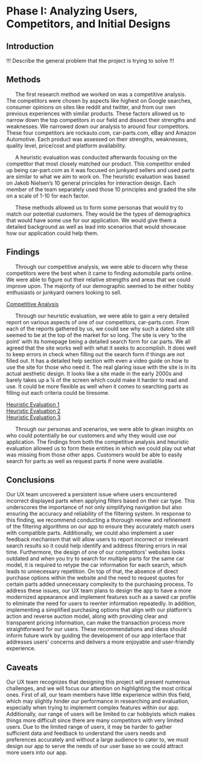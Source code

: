 # Phase I: Analyzing Users, Competitors, and Initial Designs

## Introduction

!!! Describe the general problem that the project is trying to solve !!!

## Methods
&nbsp;&nbsp;&nbsp;&nbsp;&nbsp;&nbsp;The first research method we worked on was a competitive analysis. The competitors were chosen by aspects like highest on Google searches, consumer opinions on sites like reddit and twitter, and from our own previous experiences with similar products. These factors allowed us to narrow down the top competitors in our field and dissect their strengths and weaknesses. We narrowed down our analysis to around four competitors. These four competitors are rockauto.com, car-parts.com, eBay and Amazon Automotive. Each product was assessed on their strengths, weaknesses, quality level, price/cost and platform availability.  
  
&nbsp;&nbsp;&nbsp;&nbsp;&nbsp;&nbsp;A heuristic evaluation was conducted afterwards focusing on the competitor that most closely matched our product. This competitor ended up being car-part.com as it was focused on junkyard sellers and used parts are similar to what we aim to work on. The heuristic evaluation was based on Jakob Nielsen’s 10 general principles for interaction design. Each member of the team separately used those 10 principles and graded the site on a scale of 1-10 for each factor.  
  
&nbsp;&nbsp;&nbsp;&nbsp;&nbsp;&nbsp;These methods allowed us to form some personas that would try to match our potential customers. They would be the types of demographics that would have some use for our application. We would give them a detailed background as well as lead into scenarios that would showcase how our application could help them.  
   
## Findings  
&nbsp;&nbsp;&nbsp;&nbsp;&nbsp;&nbsp;Through our competitive analysis, we were able to discern why these competitors were the best when it came to finding automobile parts online. We were able to figure out their relative strengths and areas that we could improve upon. The majority of our demographic seemed to be either hobby enthusiasts or junkyard owners looking to sell.  
  
[Competitive Analysis](https://github.com/ChicoState/ux-autoscrap/blob/main/phaseI/CompetitiveAnalysis.pdf)
    
&nbsp;&nbsp;&nbsp;&nbsp;&nbsp;&nbsp;Through our heuristic evaluation, we were able to gain a very detailed report on various aspects of one of our competitors, car-parts.com. From each of the reports gathered by us, we could see why such a dated site still seemed to be at the top of the market for so long. The site is very ‘to the point’ with its homepage being a detailed search form for car parts. We all agreed that the site works well with what it seeks to accomplish. It does well to keep errors in check when filling out the search form if things are not filled out. It has a detailed help section with even a video guide on how to use the site for those who need it. The real glaring issue with the site is in its actual aesthetic design. It looks like a site made in the early 2000s and barely takes up a ¼ of the screen which could make it harder to read and use. It could be more flexible as well when it comes to searching parts as filling out each criteria could be tiresome.  
  
[Heuristic Evaluation 1](https://github.com/ChicoState/ux-autoscrap/files/14465388/HE1.pdf)  
[Heuristic Evaluation 2](https://github.com/ChicoState/ux-autoscrap/files/14466413/AUTOSCRAP.pdf)  
[Heuristic Evaluation 3](https://github.com/ChicoState/ux-autoscrap/files/14466772/HE3.pdf)  
  
&nbsp;&nbsp;&nbsp;&nbsp;&nbsp;&nbsp;Through our personas and scenarios, we were able to glean insights on who could potentially be our customers and why they would use our application. The findings from both the competitive analysis and heuristic evaluation allowed us to form these entities in which we could play out what was missing from those other apps. Customers would be able to easily search for parts as well as request parts if none were available.  

## Conclusions

  Our UX team uncovered a persistent issue where users encountered incorrect displayed parts when applying filters based on their car type. This underscores the importance of not only simplifying navigation but also ensuring the accuracy and reliability of the filtering system. In response to this finding, we recommend conducting a thorough review and refinement of the filtering algorithms on our app to ensure they accurately match users with compatible parts. Additionally, we could also implement a user feedback mechanism that will allow users to report incorrect or irrelevant search results so it could help identify and address filtering errors in real time. Furthermore, the design of one of our competitors' websites looks outdated and when you try to search for multiple parts for the same car model, it is required to retype the car information for each search, which leads to unnecessary repetition. On top of that, the absence of direct purchase options within the website and the need to request quotes for certain parts added unnecessary complexity to the purchasing process. To address these issues, our UX team plans to design the app to have a more modernized appearance and implement features such as a saved car profile to eliminate the need for users to reenter information repeatedly. In addition, implementing a simplified purchasing options that align with our platform's action and reverse auction model, along with providing clear and transparent pricing information, can make the transaction process more straightforward for our users. These recommendations and ideas should inform future work by guiding the development of our app interface that addresses users' concerns and delivers a more enjoyable and user-friendly experience.  

## Caveats

  Our UX team recognizes that designing this project will present numerous challenges, and we will focus our attention on highlighting the most critical ones. First of all, our team members have little experience within this field, which may slightly hinder our performance in researching and evaluation, especially when trying to implement complex features within our app. Additionally, our range of users will be limited to car hobbyists which makes things more difficult since there are many competitors with very limited users. Due to the limited range of users, it may be harder to gather sufficient data and feedback to understand the users needs and preferences accurately and without a large audience to cater to, we must design our app to serve the needs of our user base so we could attract more users into our app.  
